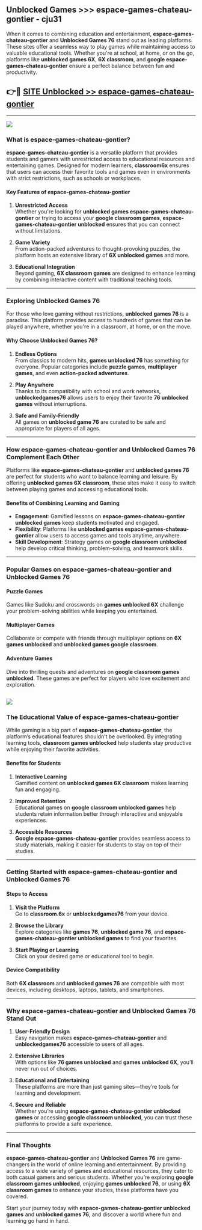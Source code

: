 ## Unblocked Games >>> espace-games-chateau-gontier - cju31 

When it comes to combining education and entertainment, **espace-games-chateau-gontier** and **Unblocked Games 76** stand out as leading platforms. These sites offer a seamless way to play games while maintaining access to valuable educational tools. Whether you're at school, at home, or on the go, platforms like **unblocked games 6X**, **6X classroom**, and **google espace-games-chateau-gontier** ensure a perfect balance between fun and productivity.
## 👉🔴 [SITE Unblocked >> espace-games-chateau-gontier](http://premium.freeplayer.one?title=espace-games-chateau-gontier&ref=22JU)
---
<a href="http://premium.freeplayer.one?title=espace-games-chateau-gontier&ref=22JU/"><img src="https://github.com/user-attachments/assets/438f12ca-57a4-47a3-8ead-c64da593a1e5"/></a>
### What is espace-games-chateau-gontier?  

**espace-games-chateau-gontier** is a versatile platform that provides students and gamers with unrestricted access to educational resources and entertaining games. Designed for modern learners, **classroom6x** ensures that users can access their favorite tools and games even in environments with strict restrictions, such as schools or workplaces.  

#### Key Features of espace-games-chateau-gontier  

1. **Unrestricted Access**  
   Whether you're looking for **unblocked games espace-games-chateau-gontier** or trying to access your **google classroom games**, **espace-games-chateau-gontier unblocked** ensures that you can connect without limitations.  

2. **Game Variety**  
   From action-packed adventures to thought-provoking puzzles, the platform hosts an extensive library of **6X unblocked games** and more.  

3. **Educational Integration**  
   Beyond gaming, **6X classroom games** are designed to enhance learning by combining interactive content with traditional teaching tools.  



---

### Exploring Unblocked Games 76  

For those who love gaming without restrictions, **unblocked games 76** is a paradise. This platform provides access to hundreds of games that can be played anywhere, whether you're in a classroom, at home, or on the move.  

#### Why Choose Unblocked Games 76?  

1. **Endless Options**  
   From classics to modern hits, **games unblocked 76** has something for everyone. Popular categories include **puzzle games**, **multiplayer games**, and even **action-packed adventures**.  

2. **Play Anywhere**  
   Thanks to its compatibility with school and work networks, **unblockedgames76** allows users to enjoy their favorite **76 unblocked games** without interruptions.  

3. **Safe and Family-Friendly**  
   All games on **unblocked game 76** are curated to be safe and appropriate for players of all ages.  

---

### How espace-games-chateau-gontier and Unblocked Games 76 Complement Each Other  

Platforms like **espace-games-chateau-gontier** and **unblocked games 76** are perfect for students who want to balance learning and leisure. By offering **unblocked games 6X classroom**, these sites make it easy to switch between playing games and accessing educational tools.  

#### Benefits of Combining Learning and Gaming  

- **Engagement**: Gamified lessons on **espace-games-chateau-gontier unblocked games** keep students motivated and engaged.  
- **Flexibility**: Platforms like **unblocked games espace-games-chateau-gontier** allow users to access games and tools anytime, anywhere.  
- **Skill Development**: Strategy games on **google classroom unblocked** help develop critical thinking, problem-solving, and teamwork skills.  

---

### Popular Games on espace-games-chateau-gontier and Unblocked Games 76  

#### Puzzle Games  

Games like Sudoku and crosswords on **games unblocked 6X** challenge your problem-solving abilities while keeping you entertained.  

#### Multiplayer Games  

Collaborate or compete with friends through multiplayer options on **6X games unblocked** and **unblocked games google classroom**.  

#### Adventure Games  

Dive into thrilling quests and adventures on **google classroom games unblocked**. These games are perfect for players who love excitement and exploration.  

<a href="http://download.freeplayer.one?title=espace-games-chateau-gontier&ref=23D/"><img src="https://github.com/user-attachments/assets/fe0c3e91-c8e1-489c-acf0-e2f614c12fb8"/></a>
---

### The Educational Value of espace-games-chateau-gontier  

While gaming is a big part of **espace-games-chateau-gontier**, the platform’s educational features shouldn’t be overlooked. By integrating learning tools, **classroom games unblocked** help students stay productive while enjoying their favorite activities.  

#### Benefits for Students  

1. **Interactive Learning**  
   Gamified content on **unblocked games 6X classroom** makes learning fun and engaging.  

2. **Improved Retention**  
   Educational games on **google classroom unblocked games** help students retain information better through interactive and enjoyable experiences.  

3. **Accessible Resources**  
   **Google espace-games-chateau-gontier** provides seamless access to study materials, making it easier for students to stay on top of their studies.  

---

### Getting Started with espace-games-chateau-gontier and Unblocked Games 76  

#### Steps to Access  

1. **Visit the Platform**  
   Go to **classroom.6x** or **unblockedgames76** from your device.  

2. **Browse the Library**  
   Explore categories like **games 76**, **unblocked game 76**, and **espace-games-chateau-gontier unblocked games** to find your favorites.  

3. **Start Playing or Learning**  
   Click on your desired game or educational tool to begin.  

#### Device Compatibility  

Both **6X classroom** and **unblocked games 76** are compatible with most devices, including desktops, laptops, tablets, and smartphones.  

---

### Why espace-games-chateau-gontier and Unblocked Games 76 Stand Out  

1. **User-Friendly Design**  
   Easy navigation makes **espace-games-chateau-gontier** and **unblockedgames76** accessible to users of all ages.  

2. **Extensive Libraries**  
   With options like **76 games unblocked** and **games unblocked 6X**, you’ll never run out of choices.  

3. **Educational and Entertaining**  
   These platforms are more than just gaming sites—they’re tools for learning and development.  

4. **Secure and Reliable**  
   Whether you’re using **espace-games-chateau-gontier unblocked games** or accessing **google classroom unblocked**, you can trust these platforms to provide a safe experience.  

---

### Final Thoughts  

**espace-games-chateau-gontier** and **Unblocked Games 76** are game-changers in the world of online learning and entertainment. By providing access to a wide variety of games and educational resources, they cater to both casual gamers and serious students. Whether you’re exploring **google classroom games unblocked**, enjoying **games unblocked 76**, or using **6X classroom games** to enhance your studies, these platforms have you covered.  

Start your journey today with **espace-games-chateau-gontier unblocked games** and **unblocked games 76**, and discover a world where fun and learning go hand in hand.  